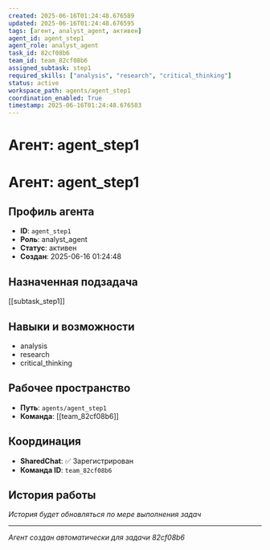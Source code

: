 ```yaml
---
created: 2025-06-16T01:24:48.676589
updated: 2025-06-16T01:24:48.676595
tags: [агент, analyst_agent, активен]
agent_id: agent_step1
agent_role: analyst_agent
task_id: 82cf08b6
team_id: team_82cf08b6
assigned_subtask: step1
required_skills: ["analysis", "research", "critical_thinking"]
status: active
workspace_path: agents/agent_step1
coordination_enabled: True
timestamp: 2025-06-16T01:24:48.676583
---
```


# Агент: agent_step1

# Агент: agent_step1

## Профиль агента

- **ID**: `agent_step1`
- **Роль**: analyst_agent
- **Статус**: активен
- **Создан**: 2025-06-16 01:24:48

## Назначенная подзадача

[[subtask_step1]]

## Навыки и возможности

- analysis
- research
- critical_thinking

## Рабочее пространство

- **Путь**: `agents/agent_step1`
- **Команда**: [[team_82cf08b6]]

## Координация

- **SharedChat**: ✅ Зарегистрирован
- **Команда ID**: `team_82cf08b6`

## История работы

*История будет обновляться по мере выполнения задач*

---
*Агент создан автоматически для задачи 82cf08b6*
